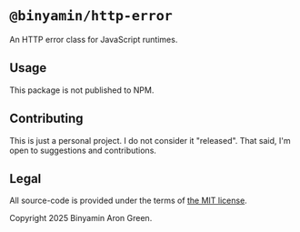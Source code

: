 # `@binyamin/http-error`

An HTTP error class for JavaScript runtimes.

## Usage

This package is not published to NPM.

## Contributing

This is just a personal project. I do not consider it "released". That said, I'm
open to suggestions and contributions.

## Legal

All source-code is provided under the terms of
[the MIT license](https://github.com/binyamin/http-error/blob/main/LICENSE).

Copyright 2025 Binyamin Aron Green.
